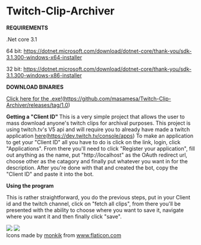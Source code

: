 # Twitch-Clip-Archiver

<b> REQUIREMENTS </b>


.Net core 3.1 

64 bit: https://dotnet.microsoft.com/download/dotnet-core/thank-you/sdk-3.1.300-windows-x64-installer

32 bit: https://dotnet.microsoft.com/download/dotnet-core/thank-you/sdk-3.1.300-windows-x86-installer



<b> DOWNLOAD BINARIES </b>

<a href="https://github.com/masamesa/Twitch-Clip-Archiver/releases/tag/1.0">Click here for the .exe!</a>(https://github.com/masamesa/Twitch-Clip-Archiver/releases/tag/1.0)


<b> Getting a "Client ID" </b>
This is a very simple project that allows the user to mass download anyone's twitch clips for archival purposes. 
This project is using twitch.tv's V5 api and will require you to already have made a twitch application <a href="https://dev.twitch.tv/console/apps">here</a>(https://dev.twitch.tv/console/apps)
To make an application to get your "Client ID" all you have to do is click on the link, login, click "Applications".
From there you'll need to click "Register your application", fill out anything as the name, 
put "http://localhost" as the OAuth redirect url, choose other as the catagory and finally put whatever you want in for the description.
After you're done with that and created the bot, copy the "Client ID" and paste it into the bot. 

<b> Using the program </b>

This is rather straightforward, you do the previous steps, put in your Client id and the twitch channel, click on "fetch all clips", from there you'll be presented with the ability to choose where you want to save it,
navigate where you want it and then finally click "save".

<img src="https://i.gyazo.com/f647694f2706f5f5ef1883c569a30b90.png">

<img src="https://i.gyazo.com/a29ee54cb584b32c65169391f2888e74.png">


<div>Icons made by <a href="https://www.flaticon.com/authors/monkik" title="monkik">monkik</a> from <a href="https://www.flaticon.com/" title="Flaticon">www.flaticon.com</a></div>
